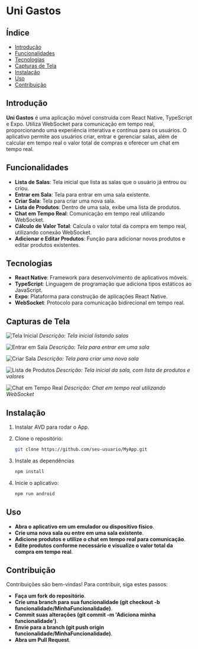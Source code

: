 # Uni Gastos

## Índice

- [Introdução](#introdução)
- [Funcionalidades](#funcionalidades)
- [Tecnologias](#tecnologias)
- [Capturas de Tela](#capturas-de-tela)
- [Instalação](#instalação)
- [Uso](#uso)
- [Contribuição](#contribuição)

## Introdução

**Uni Gastos** é uma aplicação móvel construída com React Native, TypeScript e Expo. Utiliza WebSocket para comunicação em tempo real, proporcionando uma experiência interativa e contínua para os usuários. O aplicativo permite aos usuários criar, entrar e gerenciar salas, além de calcular em tempo real o valor total de compras e oferecer um chat em tempo real.

## Funcionalidades

- **Lista de Salas**: Tela inicial que lista as salas que o usuário já entrou ou criou.
- **Entrar em Sala**: Tela para entrar em uma sala existente.
- **Criar Sala**: Tela para criar uma nova sala.
- **Lista de Produtos**: Dentro de uma sala, exibe uma lista de produtos.
- **Chat em Tempo Real**: Comunicação em tempo real utilizando WebSocket.
- **Cálculo de Valor Total**: Calcula o valor total da compra em tempo real, utilizando conexão WebSocket.
- **Adicionar e Editar Produtos**: Função para adicionar novos produtos e editar produtos existentes.

## Tecnologias

- **React Native**: Framework para desenvolvimento de aplicativos móveis.
- **TypeScript**: Linguagem de programação que adiciona tipos estáticos ao JavaScript.
- **Expo**: Plataforma para construção de aplicações React Native.
- **WebSocket**: Protocolo para comunicação bidirecional em tempo real.

## Capturas de Tela

![Tela Inicial](./assets/telainicial.png)
*Descrição: Tela inicial listando salas*

![Entrar em Sala](./assets/entrarEmUmaSala.png)
*Descrição: Tela para entrar em uma sala*

![Criar Sala](./assets/criarSala.png)
*Descrição: Tela para criar uma nova sala*

![Lista de Produtos](./assets/salaComProdutos.png)
*Descrição: Tela inicial da sala, com lista de produtos e valores*

![Chat em Tempo Real](./assets/chatDaSala.png)
*Descrição: Chat em tempo real utilizando WebSocket*

## Instalação

1. Instalar AVD para rodar o App.
   
2. Clone o repositório:
   ```sh
   git clone https://github.com/seu-usuario/MyApp.git

3. Instale as dependências
   ```sh
   npm install
   
4. Inicie o aplicativo:
   ```sh
   npm run android

## Uso
- **Abra o aplicativo em um emulador ou dispositivo físico**.
- **Crie uma nova sala ou entre em uma sala existente**.
- **Adicione produtos e utilize o chat em tempo real para comunicação**.
- **Edite produtos conforme necessário e visualize o valor total da compra em tempo real**.

## Contribuição
Contribuições são bem-vindas! Para contribuir, siga estes passos:

- **Faça um fork do repositório**.
- **Crie uma branch para sua funcionalidade (git checkout -b funcionalidade/MinhaFuncionalidade)**.
- **Commit suas alterações (git commit -m 'Adiciona minha funcionalidade')**.
- **Envie para a branch (git push origin funcionalidade/MinhaFuncionalidade)**.
- **Abra um Pull Request**.
